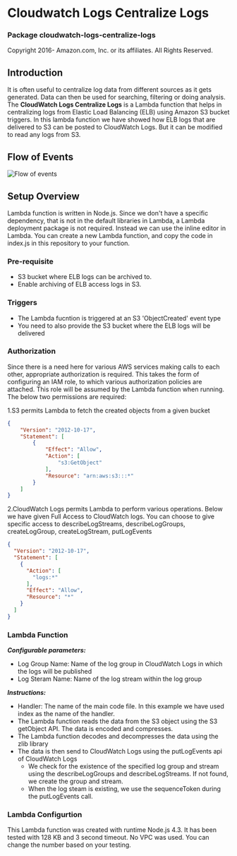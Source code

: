# Cloudwatch Logs Centralize Logs

### Package cloudwatch-logs-centralize-logs

Copyright 2016- Amazon.com, Inc. or its affiliates. All Rights Reserved.

## Introduction

It is often useful to centralize log data from different sources as it gets generated. Data can then be used for searching, filtering or doing analysis. The **CloudWatch Logs Centralize Logs** is a Lambda function that helps in centralizing logs from Elastic Load Balancing (ELB) using Amazon S3 bucket triggers. In this lambda function we have showed how ELB logs that are delivered to S3 can be posted to CloudWatch Logs. But it can be modified to read any logs from S3.

## Flow of Events

![Flow of events](https://s3.amazonaws.com/aws-cloudwatch/downloads/cloudwatch-logs-centralize-logs/Demo-1.png)

## Setup Overview

Lambda function is written in Node.js. Since we don't have a specific dependency, that is not in the default libraries in Lambda, a Lambda deployment package is not required. Instead we can use the inline editor in Lambda. You can create a new Lambda function, and copy the code in index.js in this repository to your function.

### Pre-requisite

* S3 bucket where ELB logs can be archived to.
* Enable archiving of ELB access logs in S3.

### Triggers

* The Lambda fucntion is triggered at an S3 'ObjectCreated' event type
* You need to also provide the S3 bucket where the ELB logs will be delivered

### Authorization

Since there is a need here for various AWS services making calls to each other, appropriate authorization is required.  This takes the form of configuring an IAM role, to which various authorization policies are attached.  This role will be assumed by the Lambda function when running. The below two permissions are required:
 
1.S3 permits Lambda to fetch the created objects from a given bucket

```json
{
    "Version": "2012-10-17",
    "Statement": [
        {
            "Effect": "Allow",
            "Action": [
                "s3:GetObject"
            ],
            "Resource": "arn:aws:s3:::*"
        }
    ]
}
```

2.CloudWatch Logs permits Lambda to perform various operations. Below we have given Full Access to CloudWatch logs. You can choose to give specific access to describeLogStreams, describeLogGroups, createLogGroup, createLogStream, putLogEvents

```json
{
  "Version": "2012-10-17",
  "Statement": [
    {
      "Action": [
        "logs:*"
      ],
      "Effect": "Allow",
      "Resource": "*"
    }
  ]
}
```

### Lambda Function

***Configurable parameters:***

* Log Group Name: Name of the log group in CloudWatch Logs in which the logs will be published
* Log Steram Name: Name of the log stream within the log group

***Instructions:***

* Handler: The name of the main code file. In this example we have used index as the name of the handler.
* The Lambda function reads the data from the S3 object using the S3 getObject API. The data is encoded and compresses.
* The Lambda function decodes and decompresses the data using the zlib library
* The data is then send to CloudWatch Logs using the putLogEvents api of CloudWatch Logs
  * We check for the existence of the specified log group and stream using the describeLogGroups and describeLogStreams. If        not found, we create the group and stream. 
  * When the log steam is existing, we use the sequenceToken during the putLogEvents call.
    
### Lambda Configurtion

This Lambda function was created with runtime Node.js 4.3. It has been tested with 128 KB and 3 second timeout. No VPC was used. You can change the number based on your testing.

